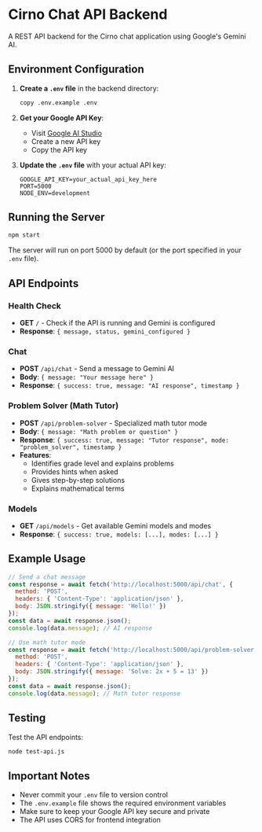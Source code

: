 # Cirno Chat API Backend

A REST API backend for the Cirno chat application using Google's Gemini AI.

## Environment Configuration

1. **Create a `.env` file** in the backend directory:
   ```bash
   copy .env.example .env
   ```

2. **Get your Google API Key**:
   - Visit [Google AI Studio](https://aistudio.google.com/)
   - Create a new API key
   - Copy the API key

3. **Update the `.env` file** with your actual API key:
   ```
   GOOGLE_API_KEY=your_actual_api_key_here
   PORT=5000
   NODE_ENV=development
   ```

## Running the Server

```bash
npm start
```

The server will run on port 5000 by default (or the port specified in your `.env` file).

## API Endpoints

### Health Check
- **GET** `/` - Check if the API is running and Gemini is configured
- **Response**: `{ message, status, gemini_configured }`

### Chat
- **POST** `/api/chat` - Send a message to Gemini AI
- **Body**: `{ message: "Your message here" }`
- **Response**: `{ success: true, message: "AI response", timestamp }`

### Problem Solver (Math Tutor)
- **POST** `/api/problem-solver` - Specialized math tutor mode
- **Body**: `{ message: "Math problem or question" }`
- **Response**: `{ success: true, message: "Tutor response", mode: "problem_solver", timestamp }`
- **Features**: 
  - Identifies grade level and explains problems
  - Provides hints when asked
  - Gives step-by-step solutions
  - Explains mathematical terms

### Models
- **GET** `/api/models` - Get available Gemini models and modes
- **Response**: `{ success: true, models: [...], modes: [...] }`

## Example Usage

```javascript
// Send a chat message
const response = await fetch('http://localhost:5000/api/chat', {
  method: 'POST',
  headers: { 'Content-Type': 'application/json' },
  body: JSON.stringify({ message: 'Hello!' })
});
const data = await response.json();
console.log(data.message); // AI response
```

```javascript
// Use math tutor mode
const response = await fetch('http://localhost:5000/api/problem-solver', {
  method: 'POST',
  headers: { 'Content-Type': 'application/json' },
  body: JSON.stringify({ message: 'Solve: 2x + 5 = 13' })
});
const data = await response.json();
console.log(data.message); // Math tutor response
```

## Testing

Test the API endpoints:
```bash
node test-api.js
```

## Important Notes

- Never commit your `.env` file to version control
- The `.env.example` file shows the required environment variables
- Make sure to keep your Google API key secure and private
- The API uses CORS for frontend integration
